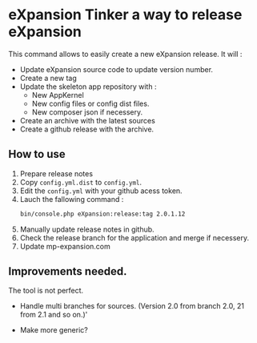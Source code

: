 # eXpansion Tinker a way to release eXpansion

This command allows to easily create a new eXpansion release. It will : 
* Update eXpansion source code to update version number.
* Create a new tag 
* Update the skeleton app repository with : 
    * New AppKernel
    * New config files or config dist files.
    * New composer json if necessery.
* Create an archive with the latest sources
* Create a github release with the archive. 

## How to use

1. Prepare release notes
1. Copy `config.yml.dist` to `config.yml`. 
1. Edit the `config.yml` with your github acess token.
1. Lauch the fallowing command : 
    ```bash
    bin/console.php eXpansion:release:tag 2.0.1.12
    ```
5. Manually update release notes in github.
6. Check the release branch for the application and merge if necessery.
7. Update mp-expansion.com 

## Improvements needed. 

The tool is not perfect. 

* Handle multi branches for sources. (Version 2.0 from branch 2.0, 21 from 2.1 and so on.)'

* Make more generic? 
